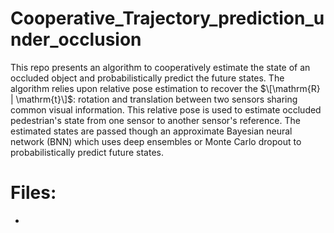 # Cooperative_Trajectory_prediction_under_occlusion
This repo presents an algorithm to cooperatively estimate the state of an occluded object and probabilistically predict the future states.  The algorithm relies upon
relative pose estimation to recover the $\[\mathrm{R} | \mathrm{t}\]$: rotation and translation  between two sensors sharing common visual information. This relative 
pose is used to estimate occluded pedestrian's state from one sensor to another sensor's reference. The estimated states are passed though an approximate Bayesian 
neural network (BNN) which uses deep ensembles or Monte Carlo dropout to probabilistically predict future states.


# Files:
- 
